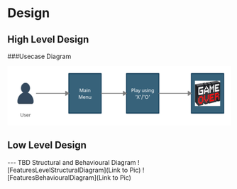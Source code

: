 # Design

## High Level Design 

###Usecase Diagram

![Architecture](https://github.com/ArnoldKevinDesouza/Tic-Tac-Toe/blob/main/6_Media/High_Level_design.png?raw=true)

## Low Level Design 

--- TBD Structural and Behavioural Diagram
![FeaturesLevelStructuralDiagram](Link to Pic)
![FeaturesBehaviouralDiagram](Link to Pic)
